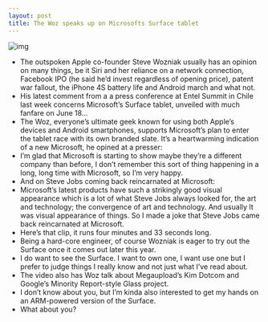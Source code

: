 ```yaml
---
layout: post
title: The Woz speaks up on Microsofts Surface tablet
---
```

![img](http://media.idownloadblog.com/wp-content/uploads/2012/04/Steve-Wozniak-holds-white-iPhone-4.jpg)
* The outspoken Apple co-founder Steve Wozniak usually has an opinion on many things, be it Siri and her reliance on a network connection, Facebook IPO (he said he’d invest regardless of opening price), patent war fallout, the iPhone 4S battery life and Android march and what not.
* His latest comment from a a press conference at Entel Summit in Chile last week concerns Microsoft’s Surface tablet, unveiled with much fanfare on June 18…
* The Woz, everyone’s ultimate geek known for using both Apple’s devices and Android smartphones, supports Microsoft’s plan to enter the tablet race with its own branded slate. It’s a heartwarming indication of a new Microsoft, he opined at a presser:
* I’m glad that Microsoft is starting to show maybe they’re a different company than before, I don’t remember this sort of thing happening in a long, long time with Microsoft, so I’m very happy.
* And on Steve Jobs coming back reincarnated at Microsoft:
* Microsoft’s latest products have such a strikingly good visual appearance which is a lot of what Steve Jobs always looked for, the art and technology; the convergence of art and technology. And usually It was visual appearance of things. So I made a joke that Steve Jobs came back reincarnated at Microsoft.
* Here’s that clip, it runs four minutes and 33 seconds long.
* Being a hard-core engineer, of course Wozniak is eager to try out the Surface once it comes out later this year.
* I do want to see the Surface. I want to own one, I want use one but I prefer to judge things I really know and not just what I’ve read about.
* The video also has Woz talk about Megaupload’s Kim Dotcom and Google’s Minority Report-style Glass project.
* I don’t know about you, but I’m kinda also interested to get my hands on an ARM-powered version of the Surface.
* What about you?

